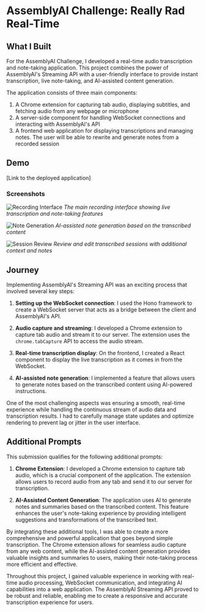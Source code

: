 # AssemblyAI Challenge: Really Rad Real-Time

## What I Built

For the AssemblyAI Challenge, I developed a real-time audio transcription and note-taking application. This project combines the power of AssemblyAI's Streaming API with a user-friendly interface to provide instant transcription, live note-taking, and AI-assisted content generation.

The application consists of three main components:

1. A Chrome extension for capturing tab audio, displaying subtitles, and fetching audio from any webpage or microphone
2. A server-side component for handling WebSocket connections and interacting with AssemblyAI's API
3. A frontend web application for displaying transcriptions and managing notes. The user will be able to rewrite and generate notes from a recorded session

## Demo

[Link to the deployed application]

### Screenshots

![Recording Interface](screenshot_recording_interface.png)
*The main recording interface showing live transcription and note-taking features*

![Note Generation](screenshot_note_generation.png)
*AI-assisted note generation based on the transcribed content*

![Session Review](screenshot_session_review.png)
*Review and edit transcribed sessions with additional context and notes*

## Journey

Implementing AssemblyAI's Streaming API was an exciting process that involved several key steps:

1. **Setting up the WebSocket connection**: I used the Hono framework to create a WebSocket server that acts as a bridge between the client and AssemblyAI's API.

2. **Audio capture and streaming**: I developed a Chrome extension to capture tab audio and stream it to our server. The extension uses the `chrome.tabCapture` API to access the audio stream.

3. **Real-time transcription display**: On the frontend, I created a React component to display the live transcription as it comes in from the WebSocket.

4. **AI-assisted note generation**: I implemented a feature that allows users to generate notes based on the transcribed content using AI-powered instructions.

One of the most challenging aspects was ensuring a smooth, real-time experience while handling the continuous stream of audio data and transcription results. I had to carefully manage state updates and optimize rendering to prevent lag or jitter in the user interface.

## Additional Prompts

This submission qualifies for the following additional prompts:

1. **Chrome Extension**: I developed a Chrome extension to capture tab audio, which is a crucial component of the application. The extension allows users to record audio from any tab and send it to our server for transcription.

2. **AI-Assisted Content Generation**: The application uses AI to generate notes and summaries based on the transcribed content. This feature enhances the user's note-taking experience by providing intelligent suggestions and transformations of the transcribed text.

By integrating these additional tools, I was able to create a more comprehensive and powerful application that goes beyond simple transcription. The Chrome extension allows for seamless audio capture from any web content, while the AI-assisted content generation provides valuable insights and summaries to users, making their note-taking process more efficient and effective.

Throughout this project, I gained valuable experience in working with real-time audio processing, WebSocket communication, and integrating AI capabilities into a web application. The AssemblyAI Streaming API proved to be robust and reliable, enabling me to create a responsive and accurate transcription experience for users.
